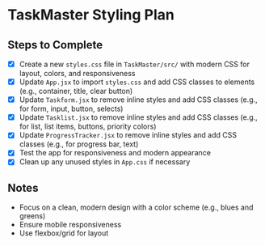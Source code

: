 # TaskMaster Styling Plan

## Steps to Complete
- [x] Create a new `styles.css` file in `TaskMaster/src/` with modern CSS for layout, colors, and responsiveness
- [x] Update `App.jsx` to import `styles.css` and add CSS classes to elements (e.g., container, title, clear button)
- [x] Update `Taskform.jsx` to remove inline styles and add CSS classes (e.g., for form, input, button, selects)
- [x] Update `Tasklist.jsx` to remove inline styles and add CSS classes (e.g., for list, list items, buttons, priority colors)
- [x] Update `ProgressTracker.jsx` to remove inline styles and add CSS classes (e.g., for progress bar, text)
- [x] Test the app for responsiveness and modern appearance
- [x] Clean up any unused styles in `App.css` if necessary

## Notes
- Focus on a clean, modern design with a color scheme (e.g., blues and greens)
- Ensure mobile responsiveness
- Use flexbox/grid for layout
